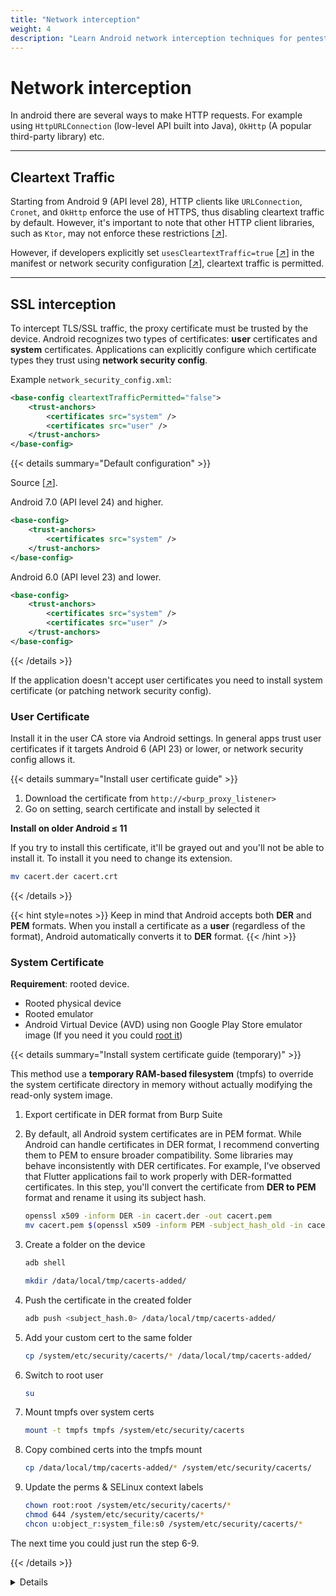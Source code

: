 ```yaml
---
title: "Network interception"
weight: 4
description: "Learn Android network interception techniques for pentesting. Covers cleartext traffic, SSL interception, certificate handling, and bypassing restrictions with VPNs and transparent proxies."
---
```


# Network interception

In android there are several ways to make HTTP requests. For example using `HttpURLConnection` (low-level API built into Java), `OkHttp` (A popular third-party library) etc.

---

## Cleartext Traffic

Starting from Android 9 (API level 28), HTTP clients like `URLConnection`, `Cronet`, and `OkHttp` enforce the use of HTTPS, thus disabling cleartext traffic by default. However, it's important to note that other HTTP client libraries, such as `Ktor`, may not enforce these restrictions \[[↗](https://developer.android.com/privacy-and-security/risks/cleartext-communications#risk-http)].

However, if developers explicitly set `usesCleartextTraffic=true` \[[↗](https://developer.android.com/reference/android/security/NetworkSecurityPolicy#isCleartextTrafficPermitted\(\))] in the manifest or network security configuration \[[↗](https://developer.android.com/privacy-and-security/security-config#CleartextTrafficPermitted)], cleartext traffic is permitted.

---

## SSL interception

To intercept TLS/SSL traffic, the proxy certificate must be trusted by the device. Android recognizes two types of certificates: **user** certificates and **system** certificates. Applications can explicitly configure which certificate types they trust using **network security config**.

Example `network_security_config.xml`:

```xml
<base-config cleartextTrafficPermitted="false">
    <trust-anchors>
        <certificates src="system" />
        <certificates src="user" />
    </trust-anchors>
</base-config>
```

{{< details summary="Default configuration" >}}

Source \[[↗](https://developer.android.com/privacy-and-security/security-config#CustomTrust)].

Android 7.0 (API level 24) and higher.

```xml
<base-config>
    <trust-anchors>
        <certificates src="system" />
    </trust-anchors>
</base-config>
```

Android 6.0 (API level 23) and lower.

```xml
<base-config>
    <trust-anchors>
        <certificates src="system" />
        <certificates src="user" />
    </trust-anchors>
</base-config>
```

{{< /details >}}

If the application doesn't accept user certificates you need to install system certificate (or patching network security config).

### User Certificate

Install it in the user CA store via Android settings. In general apps trust user certificates if it targets Android 6 (API 23) or lower, or network security config allows it.


{{< details summary="Install user certificate guide" >}}

1. Download the certificate from `http://<burp_proxy_listener>`
2. Go on setting, search certificate and install by selected it

**Install on older Android ≤ 11**

If you try to install this certificate, it'll be grayed out and you'll not be able to install it. To install it you need to change its extension.

```sh
mv cacert.der cacert.crt
```

{{< /details >}}


{{< hint style=notes >}}
Keep in mind that Android accepts both **DER** and **PEM** formats. When you install a certificate as a **user** (regardless of the format), Android automatically converts it to **DER** format.
{{< /hint >}}


### System Certificate

**Requirement**: rooted device.

* Rooted physical device
* Rooted emulator
* Android Virtual Device (AVD) using non Google Play Store emulator image (If you need it you could [root it](https://8ksec.io/rooting-an-android-emulator-for-mobile-security-testing/))

{{< details summary="Install system certificate guide (temporary)" >}}

This method use a **temporary RAM-based filesystem** (tmpfs) to override the system certificate directory in memory without actually modifying the read-only system image.

1. Export certificate in DER format from Burp Suite
2. By default, all Android system certificates are in PEM format. While Android can handle certificates in DER format, I recommend converting them to PEM to ensure broader compatibility. Some libraries may behave inconsistently with DER certificates. For example, I've observed that Flutter applications fail to work properly with DER-formatted certificates. In this step, you'll convert the certificate from **DER to PEM** format and rename it using its subject hash.


    ```sh
    openssl x509 -inform DER -in cacert.der -out cacert.pem
    mv cacert.pem $(openssl x509 -inform PEM -subject_hash_old -in cacert.pem | head -1).0
    ```

3. Create a folder on the device

    ```sh
    adb shell

    mkdir /data/local/tmp/cacerts-added/
    ```

4. Push the certificate in the created folder

    ```sh
    adb push <subject_hash.0> /data/local/tmp/cacerts-added/
    ```

5. Add your custom cert to the same folder

    ```sh
    cp /system/etc/security/cacerts/* /data/local/tmp/cacerts-added/
    ```

6. Switch to root user

    ```sh
    su
    ```

7. Mount tmpfs over system certs

    ```sh    
    mount -t tmpfs tmpfs /system/etc/security/cacerts
    ```

8. Copy combined certs into the tmpfs mount

    ```sh
    cp /data/local/tmp/cacerts-added/* /system/etc/security/cacerts/
    ```

9. Update the perms & SELinux context labels

    ```sh
    chown root:root /system/etc/security/cacerts/*
    chmod 644 /system/etc/security/cacerts/*
    chcon u:object_r:system_file:s0 /system/etc/security/cacerts/*
    ```

The next time you could just run the step 6-9.

{{< /details >}}

<details>

{{< details summary="Install system certificate on Android ≥ 14 guide" >}}

1. Install the proxy certificate as a regular user certificate
2. `adb shell`
3. Run [this script](https://httptoolkit.com/blog/android-14-install-system-ca-certificate/) by Tim Perry

    ```sh
    # Create a separate temp directory, to hold the current certificates
    # Otherwise, when we add the mount we can't read the current certs anymore.
    mkdir -p -m 700 /data/local/tmp/tmp-ca-copy

    # Copy out the existing certificates
    cp /apex/com.android.conscrypt/cacerts/* /data/local/tmp/tmp-ca-copy/

    # Create the in-memory mount on top of the system certs folder
    mount -t tmpfs tmpfs /system/etc/security/cacerts

    # Copy the existing certs back into the tmpfs, so we keep trusting them
    mv /data/local/tmp/tmp-ca-copy/* /system/etc/security/cacerts/

    # Copy our new cert in, so we trust that too
    cp /data/misc/user/0/cacerts-added/* /system/etc/security/cacerts/

    # Update the perms & selinux context labels
    chown root:root /system/etc/security/cacerts/*
    chmod 644 /system/etc/security/cacerts/*
    chcon u:object_r:system_file:s0 /system/etc/security/cacerts/*

    # Deal with the APEX overrides, which need injecting into each namespace:

    # First we get the Zygote process(es), which launch each app
    ZYGOTE_PID=$(pidof zygote || true)
    ZYGOTE64_PID=$(pidof zygote64 || true)
    # N.b. some devices appear to have both!

    # Apps inherit the Zygote's mounts at startup, so we inject here to ensure
    # all newly started apps will see these certs straight away:
    for Z_PID in "$ZYGOTE_PID" "$ZYGOTE64_PID"; do
        if [ -n "$Z_PID" ]; then
            nsenter --mount=/proc/$Z_PID/ns/mnt -- \
                /bin/mount --bind /system/etc/security/cacerts /apex/com.android.conscrypt/cacerts
        fi
    done

    # Then we inject the mount into all already running apps, so they
    # too see these CA certs immediately:

    # Get the PID of every process whose parent is one of the Zygotes:
    APP_PIDS=$(
        echo "$ZYGOTE_PID $ZYGOTE64_PID" | \
        xargs -n1 ps -o 'PID' -P | \
        grep -v PID
    )

    # Inject into the mount namespace of each of those apps:
    for PID in $APP_PIDS; do
        nsenter --mount=/proc/$PID/ns/mnt -- \
            /bin/mount --bind /system/etc/security/cacerts /apex/com.android.conscrypt/cacerts &
    done
    wait # Launched in parallel - wait for completion here

    echo "System certificate injected"
    ```

{{< /details >}}

### Patching Network Security Config

1. Unpack the apk

    ```sh
    apktool d target.apk
    ```

2. Modify the `AndroidManifest.xml` to add a `networkSecurityConfig` (`xml/network_security_config.xml`). If it's already present edit the file.

    **AndroidManifest.xml**

    ```xml
    <?xml version="1.0" encoding="utf-8"?>
    <manifest ... >
        <application android:networkSecurityConfig="@xml/network_security_config"
                        ... >
            ...
        </application>
    </manifest>
    ```

    **network_security_config.xml**

    ```xml
    <!-- Example -->
    <network-security-config>
        <base-config>
            <trust-anchors>
                <certificates src="system" />
                <certificates src="user" />
            </trust-anchors>
        </base-config>
    </network-security-config>
    ```

3. Repack & sign the apk

    ```sh
    # Repack
    apktool b
    # Sign
    java -jar uber-apk-signer.jar -apk <app_name>.apk
    ```

   {{< hint style=notes >}}
   Unpacking and repacking an app can break stuff.
   {{< /hint >}}

---

## Intercepting Without Proxy Support

If you configure an HTTP proxy in Android settings, you can intercept network traffic. However;

* Connections made directly via TCP sockets bypass the proxy and cannot be intercepted.
* Applications may bypass the HTTP proxy settings if the developer configures them to disallow proxy usage. E.g. with **OkHttp**:

    ```java
    OkHttpClient client = new OkHttpClient.Builder()
        .proxy(java.net.Proxy.NO_PROXY) // Disables proxy usage
        .build();
    ```

* Also framework like **Flutter** and **Xamarin** application does not respect system proxy.

### Android Studio emulator

**Requirement**: the proxy certificate must be installed in the system certificate store.

In Android Studio, you can configure a global proxy for an emulated device by going to the device’s **Settings > Proxy -> Manual proxy configuration**.
In the host name field set burp suite proxy with `http` protocol: e.g. `http://192.168.1.90` and port number.

{{< hint style=warning >}}
If **your proxy is unreachable**, try changing the emulator version. You can find other versions here: https://developer.android.com/studio/emulator_archive.
{{< /hint >}}


### HTTP Interception with VPN (Rethink app)

{{< hint style=warning >}}
This method is not recommended when using the Android Studio emulator. Strange things could happen. 
{{< /hint >}}

**Requirement**: the proxy certificate must be installed in the system certificate store.

If the proxy settings are ignored, use an Android VPN service app to intercept app traffic. You can use the open-source RethinkDNS app \[[↗](https://play.google.com/store/apps/details?id=com.celzero.bravedns)].

Steps:

1. Set DNS settings to "System DNS"
2. Add an HTTP(S) CONNECT proxy (your `http://burpsuiteip:port`)
3. Start the VPN service

### DNS Spoofing & Transparent Proxy (Rethink app)

{{< hint style=warning >}}
This method is not recommended when using the Android Studio emulator. Strange things could happen. 
{{< /hint >}}

**Requirement**: The proxy certificate must be installed in the system certificate store.

Before starting, you need to bind Burp to a privileged port.

{{< details summary="Binding Burp to a privileged port (with authbind)" >}}

Reference: \[[↗](https://www.mwells.org/coding/2016/authbind-port-80-443/)].

```sh
sudo touch /etc/authbind/byport/443
sudo chown $USER:$USER /etc/authbind/byport/443
sudo chmod 755 /etc/authbind/byport/443

authbind --deep java -Djava.net.preferIPv4Stack=true -jar burpsuite.jar
```

{{< /details >}}

1. We need some kind of DNS server where we can control the IP. Example `dnsmasq.conf`:

    ```sh
    address=/target.com/192.168.1.50
    log-queries
    ```

2. Run `dnsmasq` with docker:

    ```sh
    docker pull andyshinn/dnsmasq
    docker run --name my-dnsmasq --rm -it -p 0.0.0.0:53:53/udp -v /tmp/dnsmasq.conf:/etc/dnsmasq.conf andyshinn/dnsmasq
    ```

3. Enforce DNS usage using Android's VPN feature with tools like RethinkDNS.

   * From "configure" -> "DNS" -> Change DNS settings to "Other DNS"
   * Select "DNS Proxy"
   * Create a new entry pointing at your local DNS server host

4. Finally, configure your proxy tool for invisible proxying. Burp will act as an HTTP(S) server, parse the `HOST` header, and forward requests. Ensure an invisible proxy listener is set on ports 443 and 80.

   {{< details summary="Invisible proxying" >}}

   **Normal Proxy**\
   In a normal proxy, the client (e.g., a browser or app) is explicitly configured to use the proxy. This means the client intentionally routes traffic through the proxy. Thus:

   * The client is aware of the existence of the proxy.
   * HTTPS requires the client to accept the certificate generated by the proxy (MITM).
   * The request contains both the relative path (/path) and the full address (e.g. `GET http://www.example.com/path HTTP/1.1`)

   **Invisible Proxy**\
   An [invisible proxy](https://portswigger.net/burp/documentation/desktop/tools/proxy/invisible) operates without the client being explicitly configured to use it. This is useful when the client does not support proxy configurations. Therefore, the client remains unaware of the proxy. However:

   With plain HTTP, a proxy-style request looks like this:

   ```http
   GET http://example.org/foo.php HTTP/1.1
   Host: example.org
   ```

   A non-proxy-style request looks like this:

   ```http
   GET /foo.php HTTP/1.1
   Host: example.org
   ```

   Proxies usually use the full URL in the first line to determine the destination, ignoring the `Host` header. In invisible proxying, Burp parses the `Host` header from non-proxy-style requests to determine the destination.

   {{< /details >}}
